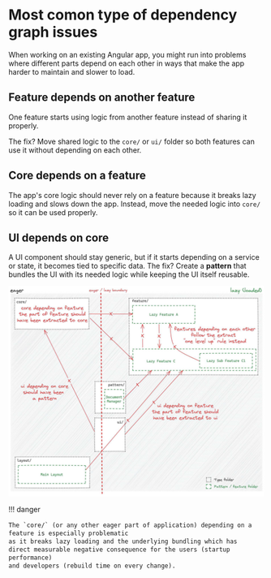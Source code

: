 # Most comon type of dependency graph issues

When working on an existing Angular app, you might run into problems where different parts depend on
each other in ways that make the app harder to maintain and slower to load.

## Feature depends on another feature

One feature starts using logic from another feature instead of sharing it properly.

The fix? Move shared logic to the `core/` or `ui/` folder so both features can use it without depending
on each other.

## Core depends on a feature

The app's core logic should never rely on a feature because it breaks lazy loading and slows down
the app. Instead, move the needed logic into `core/` so it can be used properly.

## UI depends on core

A UI component should stay generic, but if it starts depending on a service or state,
it becomes tied to specific data. The fix? Create a **pattern** that bundles the UI with its needed
logic while keeping the UI itself reusable.

![Most comon type of dependency graph issues](assets/most-comon-type-of-dependency-graph-issues.png)

!!! danger

    The `core/` (or any other eager part of application) depending on a feature is especially problematic
    as it breaks lazy loading and the underlying bundling which has
    direct measurable negative consequence for the users (startup performance)
    and developers (rebuild time on every change).
